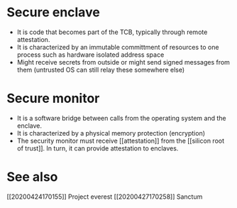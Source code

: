 # Secure enclave

- It is code that becomes part of the TCB, typically through remote attestation.
- It is characterized by an immutable committment of resources to one process such as hardware isolated address space
- Might receive secrets from outside or might send signed messages from them (untrusted OS can still relay these somewhere else)


# Secure monitor
- It is a software bridge between calls from the operating system and the enclave. 
- It is characterized by a physical memory protection (encryption)
- The security monitor must receive [[attestation]] from the [[silicon root of trust]]. In turn, it can provide attestation to enclaves.

# See also 

[[20200424170155]] Project everest
[[20200427170258]] Sanctum

